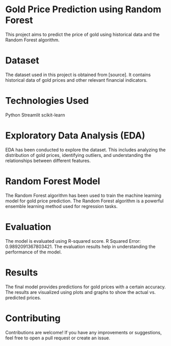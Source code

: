 # Gold Price Prediction using Random Forest
This project aims to predict the price of gold using historical data and the Random Forest algorithm. 

# Dataset
The dataset used in this project is obtained from [source]. It contains historical data of gold prices and other relevant financial indicators.

# Technologies Used
Python Streamlit scikit-learn

# Exploratory Data Analysis (EDA)
EDA has been conducted to explore the dataset. This includes analyzing the distribution of gold prices, identifying outliers, and understanding the relationships between different features.

# Random Forest Model
The Random Forest algorithm has been used to train the machine learning model for gold price prediction. The Random Forest algorithm is a powerful ensemble learning method used for regression tasks.

# Evaluation
The model is evaluated using R-squared score.
R Squared Error: 0.9892091367803421.
The evaluation results help in understanding the performance of the model.

# Results
The final model provides predictions for gold prices with a certain accuracy. The results are visualized using plots and graphs to show the actual vs. predicted prices.

# Contributing
Contributions are welcome! If you have any improvements or suggestions, feel free to open a pull request or create an issue.
